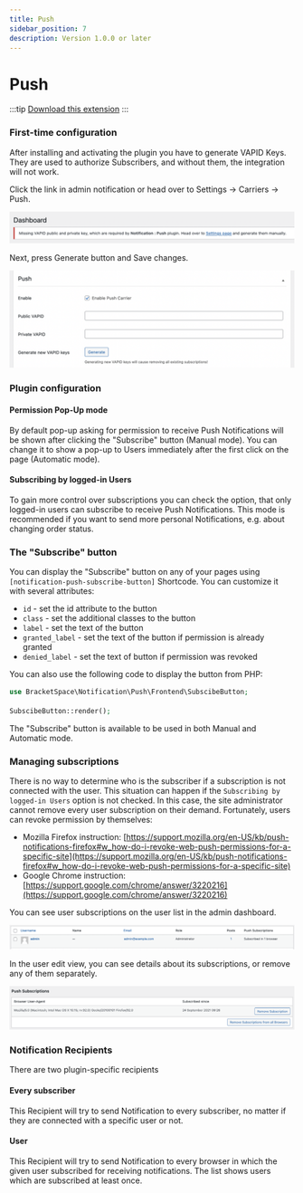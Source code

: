 ```yaml
---
title: Push
sidebar_position: 7
description: Version 1.0.0 or later
---
```


# Push

:::tip
[Download this extension](https://bracketspace.com/downloads/notification-push/)
:::

### First-time configuration

After installing and activating the plugin you have to generate VAPID Keys. They are used to authorize Subscribers, and without them, the integration will not work.

Click the link in admin notification or head over to Settings -> Carriers -> Push.

![Generate VAPID Keys](../assets/push-generate-vapid.png)

Next, press Generate button and Save changes.

![Save Changes](../assets/push-save-changes.png)

### Plugin configuration

#### Permission Pop-Up mode

By default pop-up asking for permission to receive Push Notifications will be shown after clicking the "Subscribe" button (Manual mode). You can change it to show a pop-up to Users immediately after the first click on the page (Automatic mode).

#### Subscribing by logged-in Users

To gain more control over subscriptions you can check the option, that only logged-in users can subscribe to receive Push Notifications. This mode is recommended if you want to send more personal Notifications, e.g. about changing order status.

### The "Subscribe" button

You can display the "Subscribe" button on any of your pages using `[notification-push-subscribe-button]` Shortcode. You can customize it with several attributes:

* `id` - set the id attribute to the button
* `class` - set the additional classes to the button
* `label` - set the text of the button
* `granted_label` - set the text of the button if permission is already granted
* `denied_label` - set the text of button if permission was revoked

You can also use the following code to display the button from PHP:

```php
use BracketSpace\Notification\Push\Frontend\SubscibeButton;

SubscibeButton::render();
```

The "Subscribe" button is available to be used in both Manual and Automatic mode.

### Managing subscriptions

There is no way to determine who is the subscriber if a subscription is not connected with the user. This situation can happen if the `Subscribing by logged-in Users` option is not checked. In this case, the site administrator cannot remove every user subscription on their demand. Fortunately, users can revoke permission by themselves:

* Mozilla Firefox instruction: [https://support.mozilla.org/en-US/kb/push-notifications-firefox#w_how-do-i-revoke-web-push-permissions-for-a-specific-site](https://support.mozilla.org/en-US/kb/push-notifications-firefox#w_how-do-i-revoke-web-push-permissions-for-a-specific-site)
* Google Chrome instruction: [https://support.google.com/chrome/answer/3220216](https://support.google.com/chrome/answer/3220216)

You can see user subscriptions on the user list in the admin dashboard.

![User Subscriptions](../assets/push-user-subscriptions.png)

In the user edit view, you can see details about its subscriptions, or remove any of them separately.

![User Edit View](../assets/push-user-edit.png)

### Notification Recipients

There are two plugin-specific recipients

#### Every subscriber

This Recipient will try to send Notification to every subscriber, no matter if they are connected with a specific user or not.

#### User

This Recipient will try to send Notification to every browser in which the given user subscribed for receiving notifications. The list shows users which are subscribed at least once.